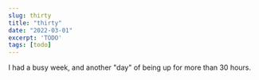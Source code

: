 ```yaml
---
slug: thirty
title: "thirty"
date: "2022-03-01"
excerpt: 'TODO'
tags: [todo]
---
```


I had a busy week, and another "day" of being up for more than 30 hours.
